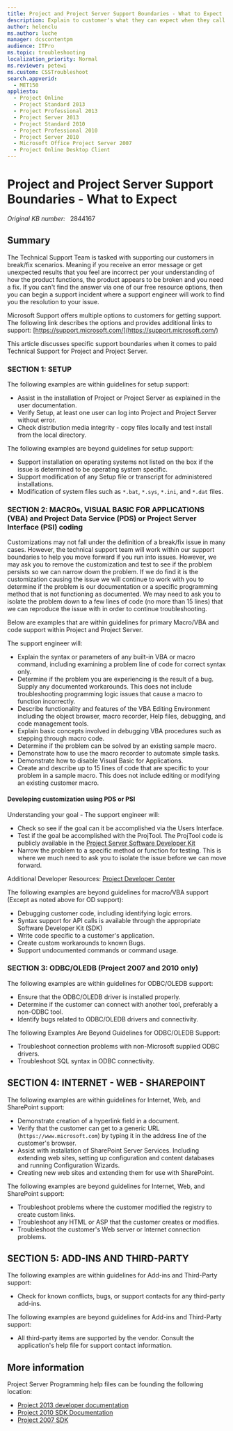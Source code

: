 ```yaml
---
title: Project and Project Server Support Boundaries - What to Expect
description: Explain to customer's what they can expect when they call into paid support for Project and Project Server.
author: helenclu
ms.author: luche
manager: dcscontentpm
audience: ITPro
ms.topic: troubleshooting
localization_priority: Normal
ms.reviewer: petewi
ms.custom: CSSTroubleshoot
search.appverid: 
  - MET150
appliesto: 
  - Project Online
  - Project Standard 2013
  - Project Professional 2013
  - Project Server 2013
  - Project Standard 2010
  - Project Professional 2010
  - Project Server 2010
  - Microsoft Office Project Server 2007
  - Project Online Desktop Client
---
```

# Project and Project Server Support Boundaries - What to Expect

_Original KB number:_ &nbsp; 2844167

## Summary

The Technical Support Team is tasked with supporting our customers in break/fix scenarios. Meaning if you receive an error message or get unexpected results that you feel are incorrect per your understanding of how the product functions, the product appears to be broken and you need a fix. If you can't find the answer via one of our free resource options, then you can begin a support incident where a support engineer will work to find you the resolution to your issue.

Microsoft Support offers multiple options to customers for getting support. The following link describes the options and provides additional links to support: [https://support.microsoft.com/](https://support.microsoft.com/)

This article discusses specific support boundaries when it comes to paid Technical Support for Project and Project Server.

### SECTION 1: SETUP

The following examples are within guidelines for setup support:

- Assist in the installation of Project or Project Server as explained in the user documentation.
- Verify Setup, at least one user can log into Project and Project Server without error.
- Check distribution media integrity - copy files locally and test install from the local directory.

The following examples are beyond guidelines for setup support:

- Support installation on operating systems not listed on the box if the issue is determined to be operating system specific.
- Support modification of any Setup file or transcript for administered installations.
- Modification of system files such as `*.bat`, `*.sys`, `*.ini`, and `*.dat` files.

### SECTION 2: MACROs, VISUAL BASIC FOR APPLICATIONS (VBA) and Project Data Service (PDS) or Project Server Interface (PSI) coding

Customizations may not fall under the definition of a break/fix issue in many cases. However, the technical support team will work within our support boundaries to help you move forward if you run into issues. However, we may ask you to remove the customization and test to see if the problem persists so we can narrow down the problem. If we do find it is the customization causing the issue we will continue to work with you to determine if the problem is our documentation or a specific programming method that is not functioning as documented. We may need to ask you to isolate the problem down to a few lines of code (no more than 15 lines) that we can reproduce the issue with in order to continue troubleshooting.

Below are examples that are within guidelines for primary Macro/VBA and code support within Project and Project Server.

The support engineer will:

- Explain the syntax or parameters of any built-in VBA or macro command, including examining a problem line of code for correct syntax only.
- Determine if the problem you are experiencing is the result of a bug. Supply any documented workarounds. This does not include troubleshooting programming logic issues that cause a macro to function incorrectly.
- Describe functionality and features of the VBA Editing Environment including the object browser, macro recorder, Help files, debugging, and code management tools.
- Explain basic concepts involved in debugging VBA procedures such as stepping through macro code.
- Determine if the problem can be solved by an existing sample macro.
- Demonstrate how to use the macro recorder to automate simple tasks.
- Demonstrate how to disable Visual Basic for Applications.
- Create and describe up to 15 lines of code that are specific to your problem in a sample macro. This does not include editing or modifying an existing customer macro.

#### Developing customization using PDS or PSI

Understanding your goal - The support engineer will:

- Check so see if the goal can it be accomplished via the Users Interface.
- Test if the goal be accomplished with the ProjTool. The ProjTool code is publicly available in the [Project Server Software Developer Kit](https://msdn.microsoft.com/library/office/gg446880%28v=office.14%29)
- Narrow the problem to a specific method or function for testing. This is where we much need to ask you to isolate the issue before we can move forward.

Additional Developer Resources: [Project Developer Center](https://msdn.microsoft.com/office/aa905469.aspx)

The following examples are beyond guidelines for macro/VBA support (Except as noted above for OD support):

- Debugging customer code, including identifying logic errors.
- Syntax support for API calls is available through the appropriate Software Developer Kit (SDK)
- Write code specific to a customer's application.
- Create custom workarounds to known Bugs.
- Support undocumented commands or command usage.

### SECTION 3: ODBC/OLEDB (Project 2007 and 2010 only)

The following examples are within guidelines for ODBC/OLEDB support:

- Ensure that the ODBC/OLEDB driver is installed properly.
- Determine if the customer can connect with another tool, preferably a non-ODBC tool.
- Identify bugs related to ODBC/OLEDB drivers and connectivity.

The following Examples Are Beyond Guidelines for ODBC/OLEDB Support:

- Troubleshoot connection problems with non-Microsoft supplied ODBC drivers.
- Troubleshoot SQL syntax in ODBC connectivity.

## SECTION 4: INTERNET - WEB - SHAREPOINT

The following examples are within guidelines for Internet, Web, and SharePoint support:

- Demonstrate creation of a hyperlink field in a document.
- Verify that the customer can get to a generic URL (`https://www.microsoft.com`) by typing it in the address line of the customer's browser.
- Assist with installation of SharePoint Server Services. Including extending web sites, setting up configuration and content databases and running Configuration Wizards.
- Creating new web sites and extending them for use with SharePoint.

The following examples are beyond guidelines for Internet, Web, and SharePoint support:

- Troubleshoot problems where the customer modified the registry to create custom links.
- Troubleshoot any HTML or ASP that the customer creates or modifies.
- Troubleshoot the customer's Web server or Internet connection problems.

## SECTION 5: ADD-INS AND THIRD-PARTY

The following examples are within guidelines for Add-ins and Third-Party support:

- Check for known conflicts, bugs, or support contacts for any third-party add-ins.

The following examples are beyond guidelines for Add-ins and Third-Party support:

- All third-party items are supported by the vendor. Consult the application's help file for support contact information.

## More information

Project Server Programming help files can be founding the following location:

- [Project 2013 developer documentation](https://msdn.microsoft.com/library/office/ms512767(v=office.15))
- [Project 2010 SDK Documentation](https://msdn.microsoft.com/library/office/ms512767%28office.14%29)  
- [Project 2007 SDK](https://msdn.microsoft.com/library/office/ms512767%28office.12%29)
